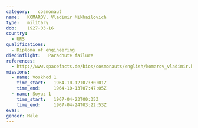 ```yaml
---
category:	cosmonaut
name:	KOMAROV, Vladimir Mikhailovich 
type:	military
dob:	1927-03-16
country:
  - URS
qualifications:
  - Diploma of engineering
diedinflight:	Parachute failure
references:
  - http://www.spacefacts.de/bios/cosmonauts/english/komarov_vladimir.htm
missions:
  - name: Voskhod 1
    time_start:   1964-10-12T07:30:01Z
    time_end:     1964-10-13T07:47:05Z
  - name: Soyuz 1
    time_start:   1967-04-23T00:35Z
    time_end:     1967-04-24T03:22:53Z
evas:
gender:	Male
---
```

